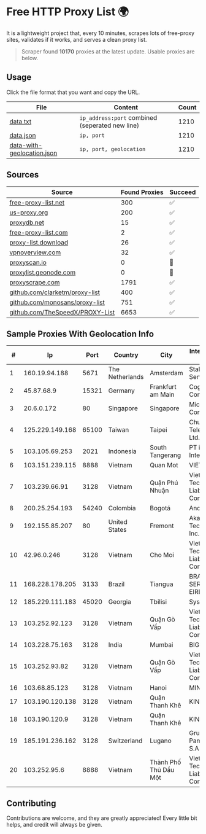 
# Free HTTP Proxy List 🌍

It is a lightweight project that, every 10 minutes, scrapes lots of free-proxy sites, validates if it works, and serves a clean proxy list.


> Scraper found **10170** proxies at the latest update. Usable proxies are below.

## Usage

Click the file format that you want and copy the URL.


|File|Content|Count|
|----|-------|-----|
|[data.txt](https://raw.githubusercontent.com/themiralay/Proxy-List-World/master/data.txt)|`ip_address:port` combined (seperated new line)|1210|
|[data.json](https://raw.githubusercontent.com/themiralay/Proxy-List-World/master/data.json)|`ip, port`|1210|
|[data-with-geolocation.json](https://raw.githubusercontent.com/themiralay/Proxy-List-World/master/data-with-geolocation.json)|`ip, port, geolocation`|1210|

## Sources

|Source|Found Proxies|Succeed|
|------|-------------|-------|
|[free-proxy-list.net](https://free-proxy-list.net)|300|✅|
|[us-proxy.org](https://www.us-proxy.org)|200|✅|
|[proxydb.net](http://proxydb.net)|15|✅|
|[free-proxy-list.com](https://free-proxy-list.com/?page=&port=&type%5B%5D=http&type%5B%5D=https&up_time=0&search=Search)|2|✅|
|[proxy-list.download](https://www.proxy-list.download/HTTP)|26|✅|
|[vpnoverview.com](https://vpnoverview.com/privacy/anonymous-browsing/free-proxy-servers)|32|✅|
|[proxyscan.io](https://www.proxyscan.io)|0|🚫|
|[proxylist.geonode.com](https://proxylist.geonode.com/api/proxy-list?limit=300&page=1&sort_by=lastChecked&sort_type=desc&protocols=http,https)|0|🚫|
|[proxyscrape.com](https://api.proxyscrape.com/v2/?request=displayproxies&protocol=http&timeout=10000&country=all&ssl=all&anonymity=all)|1791|✅|
|[github.com/clarketm/proxy-list](https://raw.githubusercontent.com/clarketm/proxy-list/master/proxy-list-raw.txt)|400|✅|
|[github.com/monosans/proxy-list](https://raw.githubusercontent.com/monosans/proxy-list/main/proxies/http.txt)|751|✅|
|[github.com/TheSpeedX/PROXY-List](https://raw.githubusercontent.com/TheSpeedX/PROXY-List/master/http.txt)|6653|✅|


## Sample Proxies With Geolocation Info

|#|Ip|Port|Country|City|Internet Service Provider|
|-|--|----|-------|----|-------------------------|
|1|160.19.94.188|5671|The Netherlands|Amsterdam|Stallion Network Services Limited|
|2|45.87.68.9|15321|Germany|Frankfurt am Main|Cogent Communications|
|3|20.6.0.172|80|Singapore|Singapore|Microsoft Corporation|
|4|125.229.149.168|65100|Taiwan|Taipei|Chunghwa Telecom Co., Ltd.|
|5|103.105.69.253|2021|Indonesia|South Tangerang|PT iForte Global Internet|
|6|103.151.239.115|8888|Vietnam|Quan Mot|VIETBRANDS|
|7|103.239.66.91|3128|Vietnam|Quận Phú Nhuận|Viet Digital Technology Liability Company|
|8|200.25.254.193|54240|Colombia|Bogotá|Andinet ON Line|
|9|192.155.85.207|80|United States|Fremont|Akamai Technologies, Inc.|
|10|42.96.0.246|3128|Vietnam|Cho Moi|Viet Digital Technology Liability Company|
|11|168.228.178.205|3133|Brazil|Tiangua|BRASILINK SERVIÇOS EIRELI|
|12|185.229.111.183|45020|Georgia|Tbilisi|Sysnet LLC|
|13|103.252.92.123|3128|Vietnam|Quận Gò Vấp|Viet Digital Technology Liability Company|
|14|103.228.75.163|3128|India|Mumbai|BIGZ|
|15|103.252.93.82|3128|Vietnam|Quận Gò Vấp|Viet Digital Technology Liability Company|
|16|103.68.85.123|3128|Vietnam|Hanoi|MIND|
|17|103.190.120.138|3128|Vietnam|Quận Thanh Khê|KINGBOND|
|18|103.190.120.9|3128|Vietnam|Quận Thanh Khê|KINGBOND|
|19|185.191.236.162|3128|Switzerland|Lugano|Grupo Panaglobal 15 S.A|
|20|103.252.95.6|8888|Vietnam|Thành Phố Thủ Dầu Một|Viet Digital Technology Liability Company|



## Contributing

Contributions are welcome, and they are greatly appreciated! Every
little bit helps, and credit will always be given.

